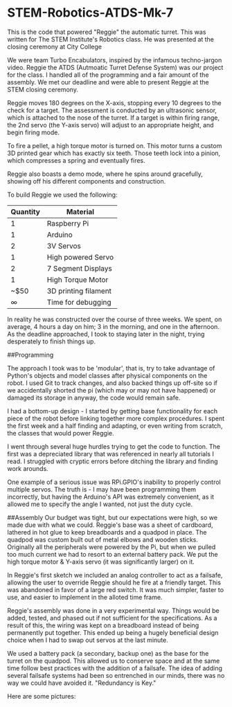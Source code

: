 # STEM-Robotics-ATDS-Mk-7
This is the code that powered "Reggie" the automatic turret. This was written for The STEM Institute's Robotics class.
He was presented at the closing ceremony at City College


We were team Turbo Encabulators, inspired by the infamous techno-jargon video. 
Reggie the ATDS (Autmoatic Turret Defense System) was our project for the class. I handled all of the programming
and a fair amount of the assembly. We met our deadline and were able to present Reggie at the STEM closing ceremony. 

Reggie moves 180 degrees on the X-axis, stopping every 10 degrees to the check for a target. The assessment is conducted by an ultrasonic
sensor, which is attached to the nose of the turret. If a target is within firing range, the 2nd servo (the Y-axis servo) will adjust to
an appropriate height, and begin firing mode. 

To fire a pellet, a high torque motor is turned on. This motor turns a custom 3D printed gear which has exactly six teeth. Those teeth 
lock into a pinion, which compresses a spring and eventually fires.

Reggie also boasts a demo mode, where he spins around gracefully, showing off his different components and construction.

To build Reggie we used the following:


|Quantity| Material            |
|--------|-----------------------
| 1    | Raspberry Pi         |
| 1    | Arduino              |
| 2    | 3V Servos            |
| 1    | High powered Servo   |
| 2    | 7 Segment Displays   |
| 1    | High Torque Motor    |
| ~$50 | 3D printing filament |
| ∞    | Time for debugging   |

In reality he was constructed over the course of three weeks. We spent, on average, 4 hours a day on him; 3 in the morning, and one in the afternoon.
As the deadline approached, I took to staying later in the night, trying desperately to finish things up.


##Programming

The approach I took was to be 'modular', that is, try to take advantage of Python's objects and model classes after physical components on the robot.
I used Git to track changes, and also backed things up off-site so if we accidentally shorted the pi (which may or may not have happened)
or damaged its storage in anyway, the code would remain safe.

I had a bottom-up design - I started by getting base functionality for each piece of the robot before linking together more complex procedures.
I spent the first week and a half finding and adapting, or even writing from scratch, the classes that would power Reggie.

I went through several huge hurdles trying to get the code to function. The first was a depreciated library that was referenced in nearly all tutorials I read. 
I struggled with cryptic errors before ditching the library and finding work arounds. 

One example of a serious issue was RPi.GPIO's inability to properly control multiple servos. The truth is - I may have been 
programming them incorrectly, but having the Arduino's API was extremely convenient, as it allowed me to specify the angle I wanted, not just the duty cycle. 

##Assembly
Our budget was tight, but our expectations were high, so we made due with what we could. Reggie's base was a sheet of cardboard, lathered in hot glue to keep breadboards and a quadpod in place. The quadpod was custom built out of metal elbows and wooden sticks. Originally all the peripherals were powered by the Pi, but when we pulled too much current we had to resort to an external battery pack. We put the high torque motor & Y-axis servo (it was significantly larger) on it. 

In Reggie's first sketch we included an analog controller to act as a failsafe, allowing the user to override Reggie should he fire at a friendly target. This was abandoned in favor of a large red switch. It was much simpler, faster to use, and easier to implement in the alloted time frame. 

Reggie's assembly was done in a very experimental way. Things would be added, tested, and phased out if not sufficient for the specifications. As a result of this, the wiring was kept on a breadboard instead of being permanently put together. This ended up being a hugely beneficial design choice when I had to swap out servos at the last minute. 

We used a battery pack (a secondary, backup one) as the base for the turret on the quadpod. This allowed us to conserve space and at the same time follow best practices with the addition of a failsafe. The idea of adding several failsafe systems had been so entrenched in our minds, there was no way we could have avoided it. "Redundancy is Key."

Here are some pictures:
